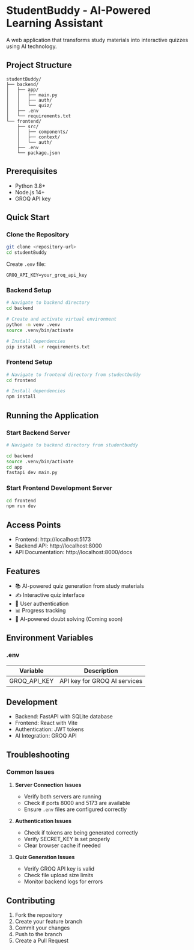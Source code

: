 # StudentBuddy - AI-Powered Learning Assistant

A web application that transforms study materials into interactive quizzes using AI technology.

## Project Structure
```
studentBuddy/
├── backend/
│   ├── app/
│   │   ├── main.py
│   │   ├── auth/
│   │   └── quiz/
│   ├── .env
│   └── requirements.txt
└── frontend/
    ├── src/
    │   ├── components/
    │   ├── context/
    │   └── auth/
    ├── .env
    └── package.json
```

## Prerequisites
- Python 3.8+
- Node.js 14+
- GROQ API key

## Quick Start

### Clone the Repository
```bash
git clone <repository-url>
cd studentBuddy
```


Create `.env` file:
```properties
GROQ_API_KEY=your_groq_api_key
```

### Backend Setup
```bash
# Navigate to backend directory
cd backend

# Create and activate virtual environment
python -m venv .venv
source .venv/bin/activate

# Install dependencies
pip install -r requirements.txt
```


### Frontend Setup
```bash
# Navigate to frontend directory from studentbuddy
cd frontend

# Install dependencies
npm install

```
## Running the Application

### Start Backend Server
```bash
# Navigate to backend directory from studentbuddy

cd backend
source .venv/bin/activate
cd app
fastapi dev main.py
```

### Start Frontend Development Server
```bash
cd frontend
npm run dev
```

## Access Points
- Frontend: http://localhost:5173
- Backend API: http://localhost:8000
- API Documentation: http://localhost:8000/docs

## Features
- 📚 AI-powered quiz generation from study materials
- ✍️ Interactive quiz interface
- 🔐 User authentication
- 📊 Progress tracking
- 🤖 AI-powered doubt solving (Coming soon)

## Environment Variables

### .env
| Variable | Description |
|----------|------------|
| GROQ_API_KEY | API key for GROQ AI services |


## Development
- Backend: FastAPI with SQLite database
- Frontend: React with Vite
- Authentication: JWT tokens
- AI Integration: GROQ API

## Troubleshooting

### Common Issues
1. **Server Connection Issues**
   - Verify both servers are running
   - Check if ports 8000 and 5173 are available
   - Ensure `.env` files are configured correctly

2. **Authentication Issues**
   - Check if tokens are being generated correctly
   - Verify SECRET_KEY is set properly
   - Clear browser cache if needed

3. **Quiz Generation Issues**
   - Verify GROQ API key is valid
   - Check file upload size limits
   - Monitor backend logs for errors

## Contributing
1. Fork the repository
2. Create your feature branch
3. Commit your changes
4. Push to the branch
5. Create a Pull Request

